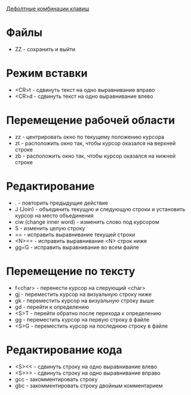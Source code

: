 [Дефолтные комбинации клавиш](http://neovim.io/doc/user/quickref.html)

# Файлы
- ZZ - сохранить и выйти

# Режим вставки
- \<CR\>t - сдвинуть текст на одно выравнивание вправо
- \<CR\>d - сдвинуть текст на одно выравнивание влево

# Перемещение рабочей области
- zz - центрировать окно по текущему положению курсора
- zt - расположить окно так, чтобы курсор оказался на верхней строке
- zb - расположить окно так, чтобы курсор оказался на нижней строке

# Редактирование
- . - повторить предыдущие действие
- J (Join) - объединить текущую и следующую строки и установить курсор на место объединения
- ciw (change inner word) - изменить слово под курсором
- S - изменить целую строку
- == - исправить выравнивание текущей строки
- \<N\>== - исправить выравнивание \<N\> строк ниже
- gg=G - исправить выравнивание во всем файле

# Перемещение по тексту
- f\<char\> - перенести курсор на слерующий \<char\>
- gj - переместить курсор на визуальную строку ниже
- gk - переместить курсор на визуальную строку выше
- gd - перейти к определению
- \<S\>T - перейти обратно после перехода к определению
- gg - переместить курсор на первую строку в файле
- \<S\>G - переместить курсор на последнюю строку в файле

# Редактирование кода
- \<S\>\<\< - сдвинуть строку на одно выравнивание влево
- \<S\>\>\> - сдвинуть строку на одно выравнивание вправо
- gcc - закомментировать строку
- gbc - закомментировать строку двойным комментарием
